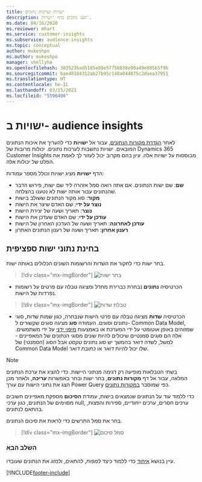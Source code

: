 ```yaml
---
title: ישויות וערכות נתונים
description: הצג נתונים בדף 'ישויות'.
ms.date: 04/16/2020
ms.reviewer: mhart
ms.service: customer-insights
ms.subservice: audience-insights
ms.topic: conceptual
author: mukeshpo
ms.author: mukeshpo
manager: shellyha
ms.openlocfilehash: 383523bad5105e08e57758838e90a49e805b5f9b
ms.sourcegitcommit: bae40184312ab27b95c140a044875c2daea37951
ms.translationtype: HT
ms.contentlocale: he-IL
ms.lasthandoff: 03/15/2021
ms.locfileid: "5596408"
---
```

# <a name="entities-in-audience-insights"></a>ישויות ב- audience insights

לאחר [הגדרת מקורות הנתונים](data-sources.md), עבור אל **ישויות** כדי להעריך את איכות הנתונים המובאים. ישויות נחשבות לערכות נתונים. יכולות מרובות של Dynamics 365 Customer Insights מבוססות על ישויות אלה. עיון בהם מקרוב יכול לעזור לך לאמת את הפלט של יכולות אלה.

הדף **ישויות** מציג ישויות וכולל מספר עמודות:

- **שם**: שם ישות הנתונים. אם אתה רואה סמל אזהרה ליד שם ישות, פירוש הדבר שהנתונים עבור אותה ישות לא נטענו בהצלחה.
- **מקור**: סוג מקור הנתונים ששולב בישות
- **נוצר על ידי**: שם האדם שיצר את הישות
- **נוצר**: תאריך ושעה של יצירת הישות
- **עודכן על ידי**: שם האדם שעדכן את הישות
- **עודכן לאחרונה**: תאריך ושעה של העדכון האחרון של הישות
- **רענון אחרון**: תאריך ושעה של רענון הנתונים האחרון

## <a name="exploring-a-specific-entitys-data"></a>בחינת נתוני ישות ספציפית

בחר ישות כדי לחקור את השדות והרשומות השונים הכלולים באותה ישות.

> [!div class="mx-imgBorder"]
> ![בחר ישות](media/data-manager-entities-data.png "בחר ישות")

- הכרטיסיה **נתונים** נבחרת כברירת מחדל ומציגה טבלה עם פרטים על רשומות נפרדות של הישות.

> [!div class="mx-imgBorder"]
> ![טבלת שדות](media/data-manager-entities-fields.PNG "טבלת שדות")

- הכרטיסיה **שדות** מציגה טבלה עם פרטי הישות שנבחרה, כגון שמות שדות, סוגי נתונים וסוגים. העמודה **סוג** מציגה סוגים שקשורים ל- Common Data Model, שמזוהים באופן אוטומטי על ידי המערכת או באמצעות [מיפוי ידני](map-entities.md) על ידי משתמשים. אלה הם סוגים סמנטיים שיכולים להיות שונים מסוגי הנתונים של המאפיינים - למשל, לשדה *דואר* בהמשך יש סוג נתונים *טקסט* אבל הסוג (הסמנטי) של Common Data Model שלו יכול להיות *דואר* או *כתובת דואר*.

> [!NOTE]
> בשתי הטבלאות מופיעה רק דגימה מנתוני היישות. כדי להציג את ערכת הנתונים המלאה, עבור אל דף **מקורות נתונים**, בחר ישות ובחר באפשרות **עריכה**, ולאחר מכן הצג את נתוני הישות עם עורך Power Query כפי שמוסבר [במקורות נתונים](data-sources.md).

כדי ללמוד עוד על הנתונים שנמצאים בישות, עמודת **הסיכום** מספקת מאפיינים חשובים מסוימים של הנתונים, כגון ערכי null, ערכים חסרים, ערכים ייחודיים, ספירות והפצות, בהתאם לנתונים.

בחר את סמל התרשים כדי לראות את סיכום הנתונים.

> [!div class="mx-imgBorder"]
> ![סמל סיכום](media/data-manager-entities-summary.png "טבלת סיכום הנתונים")

### <a name="next-step"></a>השלב הבא

עיין בנושא [איחוד](data-unification.md) כדי ללמוד כיצד *למפות*, *להתאים*, *ולמזג* את הנתונים שעובדו.


[!INCLUDE[footer-include](../includes/footer-banner.md)]
